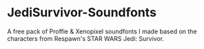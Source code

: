 # JediSurvivor-Soundfonts
A free pack of Proffie &amp; Xenopixel soundfonts I made based on the characters from Respawn's STAR WARS Jedi: Survivor.
